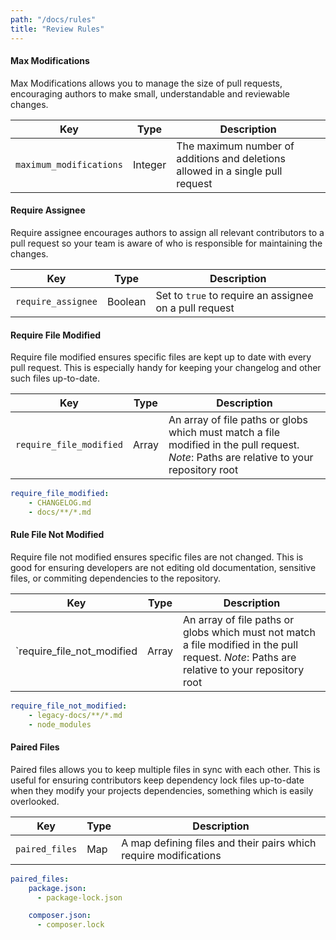 ```yaml
---
path: "/docs/rules"
title: "Review Rules"
---
```


#### Max Modifications

Max Modifications allows you to manage the size of pull requests, encouraging authors to make small, understandable and reviewable changes.

| Key | Type | Description |
|-----|------|-------------|
| `maximum_modifications` | Integer | The maximum number of additions and deletions allowed in a single pull request |

#### Require Assignee

Require assignee encourages authors to assign all relevant contributors to a pull request so your team is aware of who is responsible for maintaining the changes.

| Key | Type | Description |
|-----|------|-------------|
| `require_assignee` | Boolean | Set to `true` to require an assignee on a pull request |

#### Require File Modified

Require file modified ensures specific files are kept up to date with every pull request. This is especially handy for keeping your changelog and other such files up-to-date.

| Key | Type | Description |
|-----|------|-------------|
| `require_file_modified` | Array | An array of file paths or globs which must match a file modified in the pull request. *Note*: Paths are relative to your repository root |

```yaml
require_file_modified:
    - CHANGELOG.md
    - docs/**/*.md
```

#### Rule File Not Modified

Require file not modified ensures specific files are not changed. This is good for ensuring developers are not editing old documentation, sensitive files, or commiting dependencies to the repository.

| Key | Type | Description |
|-----|------|-------------|
| `require_file_not_modified | Array | An array of file paths or globs which must not match a file modified in the pull request. *Note*: Paths are relative to your repository root |

```yaml
require_file_not_modified:
    - legacy-docs/**/*.md
    - node_modules
```

#### Paired Files

Paired files allows you to keep multiple files in sync with each other. This is useful for ensuring contributors keep dependency lock files up-to-date when they modify your projects dependencies, something which is easily overlooked.

| Key | Type | Description |
|-----|------|-------------|
| `paired_files` | Map | A map defining files and their pairs which require modifications |

```yaml
paired_files:
    package.json:
      - package-lock.json

    composer.json:
      - composer.lock
```

